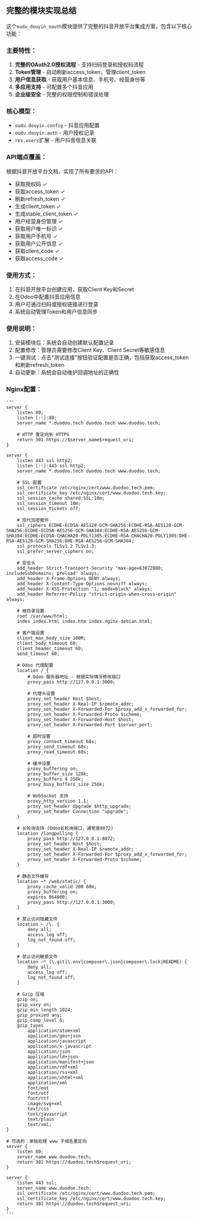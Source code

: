 ## 完整的模块实现总结

这个`oudu_douyin_oauth`模块提供了完整的抖音开放平台集成方案，包含以下核心功能：

### 主要特性：
1. **完整的OAuth2.0授权流程** - 支持扫码登录和授权码流程
2. **Token管理** - 自动刷新access_token，管理client_token
3. **用户信息获取** - 获取用户基本信息、手机号、经营身份等
4. **多应用支持** - 可配置多个抖音应用
5. **企业级安全** - 完整的权限控制和错误处理

### 核心模型：
- `oudu.douyin.config` - 抖音应用配置
- `oudu.douyin.auth` - 用户授权记录
- `res.users`扩展 - 用户抖音信息关联

### API端点覆盖：
根据抖音开放平台文档，实现了所有要求的API：
- 获取授权码 ✓
- 获取access_token ✓  
- 刷新refresh_token ✓
- 生成client_token ✓
- 生成stable_client_token ✓
- 用户经营身份管理 ✓
- 获取用户唯一标识 ✓
- 获取用户手机号 ✓
- 获取用户公开信息 ✓
- 获取client_code ✓
- 获取access_code ✓

### 使用方式：
1. 在抖音开放平台创建应用，获取Client Key和Secret
2. 在Odoo中配置抖音应用信息
3. 用户可通过扫码或授权链接进行登录
4. 系统自动管理Token和用户信息同步



### 使用说明：
1. 安装模块后：系统会自动创建默认配置记录
2. 配置修改：管理员需要修改Client Key、Client Secret等敏感信息
3. 一键测试：点击"测试连接"按钮验证配置是否正确，包括获取access_token和刷新refresh_token
4. 自动更新：系统会自动维护回调地址的正确性


### Nginx配置：
    '''
    server {
        listen 80;
        listen [::]:80;
        server_name *.duodoo.tech duodoo.tech www.duodoo.tech;
        
        # HTTP 重定向到 HTTPS
        return 301 https://$server_name$request_uri;
    }
    
    server {
        listen 443 ssl http2;
        listen [::]:443 ssl http2;
        server_name *.duodoo.tech duodoo.tech www.duodoo.tech;
    
        # SSL 配置
        ssl_certificate /etc/nginx/cert/www.duodoo.tech.pem;
        ssl_certificate_key /etc/nginx/cert/www.duodoo.tech.key;
        ssl_session_cache shared:SSL:10m;
        ssl_session_timeout 10m;
        ssl_session_tickets off;
        
        # 现代加密套件
        ssl_ciphers ECDHE-ECDSA-AES128-GCM-SHA256:ECDHE-RSA-AES128-GCM-SHA256:ECDHE-ECDSA-AES256-GCM-SHA384:ECDHE-RSA-AES256-GCM-SHA384:ECDHE-ECDSA-CHACHA20-POLY1305:ECDHE-RSA-CHACHA20-POLY1305:DHE-RSA-AES128-GCM-SHA256:DHE-RSA-AES256-GCM-SHA384;
        ssl_protocols TLSv1.2 TLSv1.3;
        ssl_prefer_server_ciphers on;
        
        # 安全头
        add_header Strict-Transport-Security "max-age=63072000; includeSubDomains; preload" always;
        add_header X-Frame-Options DENY always;
        add_header X-Content-Type-Options nosniff always;
        add_header X-XSS-Protection "1; mode=block" always;
        add_header Referrer-Policy "strict-origin-when-cross-origin" always;
        
        # 根目录设置
        root /var/www/html;
        index index.html index.htm index.nginx-debian.html;
    
        # 客户端设置
        client_max_body_size 100M;
        client_body_timeout 60;
        client_header_timeout 60;
        send_timeout 60;
        
        # Odoo 代理配置
        location / {
            # Odoo 服务器地址 - 根据实际情况修改端口
            proxy_pass http://127.0.0.1:3000;
            
            # 代理头设置
            proxy_set_header Host $host;
            proxy_set_header X-Real-IP $remote_addr;
            proxy_set_header X-Forwarded-For $proxy_add_x_forwarded_for;
            proxy_set_header X-Forwarded-Proto $scheme;
            proxy_set_header X-Forwarded-Host $host;
            proxy_set_header X-Forwarded-Port $server_port;
            
            # 超时设置
            proxy_connect_timeout 60s;
            proxy_send_timeout 60s;
            proxy_read_timeout 60s;
            
            # 缓冲设置
            proxy_buffering on;
            proxy_buffer_size 128k;
            proxy_buffers 4 256k;
            proxy_busy_buffers_size 256k;
            
            # WebSocket 支持
            proxy_http_version 1.1;
            proxy_set_header Upgrade $http_upgrade;
            proxy_set_header Connection "upgrade";
        }
    
        # 长轮询支持 (Odoo长轮询端口，通常是8072)
        location /longpolling {
            proxy_pass http://127.0.0.1:8072;
            proxy_set_header Host $host;
            proxy_set_header X-Real-IP $remote_addr;
            proxy_set_header X-Forwarded-For $proxy_add_x_forwarded_for;
            proxy_set_header X-Forwarded-Proto $scheme;
        }
    
        # 静态文件缓存
        location ~* /web/static/ {
            proxy_cache_valid 200 60m;
            proxy_buffering on;
            expires 864000;
            proxy_pass http://127.0.0.1:3000;
        }
    
        # 禁止访问隐藏文件
        location ~ /\. {
            deny all;
            access_log off;
            log_not_found off;
        }
    
        # 禁止访问敏感文件
        location ~* (\.git|\.env|composer\.json|composer\.lock|README) {
            deny all;
            access_log off;
            log_not_found off;
        }
    
        # Gzip 压缩
        gzip on;
        gzip_vary on;
        gzip_min_length 1024;
        gzip_proxied any;
        gzip_comp_level 6;
        gzip_types
            application/atom+xml
            application/geo+json
            application/javascript
            application/x-javascript
            application/json
            application/ld+json
            application/manifest+json
            application/rdf+xml
            application/rss+xml
            application/xhtml+xml
            application/xml
            font/eot
            font/otf
            font/ttf
            image/svg+xml
            text/css
            text/javascript
            text/plain
            text/xml;
    }
    
    # 可选的：单独处理 www 子域名重定向
    server {
        listen 80;
        server_name www.duodoo.tech;
        return 301 https://duodoo.tech$request_uri;
    }
    
    server {
        listen 443 ssl;
        server_name www.duodoo.tech;
        ssl_certificate /etc/nginx/cert/www.duodoo.tech.pem;
        ssl_certificate_key /etc/nginx/cert/www.duodoo.tech.key;
        return 301 https://duodoo.tech$request_uri;
    }
    '''